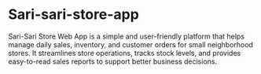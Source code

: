 # Sari-sari-store-app
Sari-Sari Store Web App is a simple and user-friendly platform that helps manage daily sales, inventory, and customer orders for small neighborhood stores. It streamlines store operations, tracks stock levels, and provides easy-to-read sales reports to support better business decisions.
